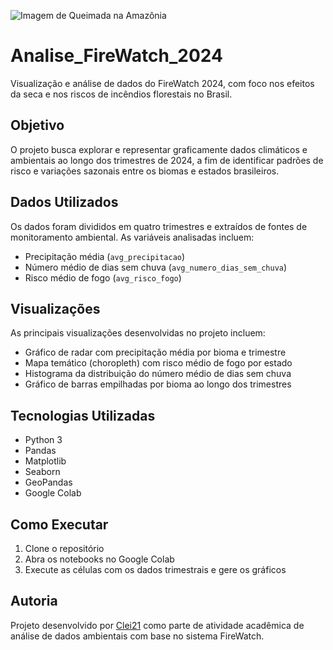
![Imagem de Queimada na Amazônia](https://s.yimg.com/uu/api/res/1.2/n.1MMmZaWPj2gHzSzw3k2Q--~B/aD0zMDcwO3c9NTQ2NDtzbT0xO2FwcGlkPXl0YWNoeW9u/https://media.zenfs.com/pt/folhapress_805/e52b9be130c4c75fd687331f3d394ba3)

# Analise_FireWatch_2024

Visualização e análise de dados do FireWatch 2024, com foco nos efeitos da seca e nos riscos de incêndios florestais no Brasil.

## Objetivo

O projeto busca explorar e representar graficamente dados climáticos e ambientais ao longo dos trimestres de 2024, a fim de identificar padrões de risco e variações sazonais entre os biomas e estados brasileiros.

## Dados Utilizados

Os dados foram divididos em quatro trimestres e extraídos de fontes de monitoramento ambiental. As variáveis analisadas incluem:

- Precipitação média (`avg_precipitacao`)
- Número médio de dias sem chuva (`avg_numero_dias_sem_chuva`)
- Risco médio de fogo (`avg_risco_fogo`)

## Visualizações

As principais visualizações desenvolvidas no projeto incluem:

- Gráfico de radar com precipitação média por bioma e trimestre
- Mapa temático (choropleth) com risco médio de fogo por estado
- Histograma da distribuição do número médio de dias sem chuva
- Gráfico de barras empilhadas por bioma ao longo dos trimestres


## Tecnologias Utilizadas

- Python 3
- Pandas
- Matplotlib
- Seaborn
- GeoPandas
- Google Colab

## Como Executar

1. Clone o repositório
2. Abra os notebooks no Google Colab
3. Execute as células com os dados trimestrais e gere os gráficos

## Autoria

Projeto desenvolvido por [Clei21](https://github.com/Clei21) como parte de atividade acadêmica de análise de dados ambientais com base no sistema FireWatch.
